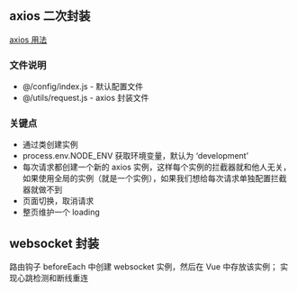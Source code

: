 ## axios 二次封装

[axios 用法](https://github.com/axios/axios)

### 文件说明

- @/config/index.js - 默认配置文件
- @/utils/request.js - axios 封装文件

### 关键点

- 通过类创建实例
- process.env.NODE_ENV 获取环境变量，默认为 ‘development’
- 每次请求都创建一个新的 axios 实例，这样每个实例的拦截器就和他人无关，如果使用全局的实例（就是一个实例），如果我们想给每次请求单独配置拦截器就做不到
- 页面切换，取消请求
- 整页维护一个 loading

## websocket 封装

路由钩子 beforeEach 中创建 websocket 实例，然后在 Vue 中存放该实例；
实现心跳检测和断线重连
